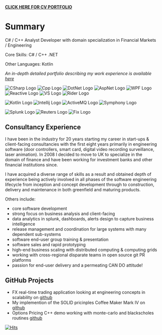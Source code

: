 **[CLICK HERE FOR CV PORTFOLIO](https://bleunguts.github.io/bleunguts/portfolio)** 
# Summary

C# / C++ Analyst Developer with domain specialization in Financial Markets / Engineering 

Core Skills: C# / C++ .NET

Other Languages: Kotlin 

*An in-depth detailed portfolio describing my work experience is available* *[here](https://bleunguts.github.io/bleunguts/portfolio)*

![CSharp Logo](https://bleunguts.github.io/bleunguts/images/tech/csharplogo.PNG)
![Cpp Logo](https://bleunguts.github.io/bleunguts/images/tech/cpluspluslogo.PNG)
![DotNet Logo](https://bleunguts.github.io/bleunguts/images/tech/DotNetCoreLogo.PNG)
![AspNet Logo](https://bleunguts.github.io/bleunguts/images/tech/AspNetLogo.PNG)
![WPF Logo](https://bleunguts.github.io/bleunguts/images/tech/WPFLogo.PNG)
![Reactive Logo](https://bleunguts.github.io/bleunguts/images/tech/ReactiveLogo.PNG)
![VS Logo](https://bleunguts.github.io/bleunguts/images/tech/VsLogo.PNG)
![Rider Logo](https://bleunguts.github.io/bleunguts/images/tech/jetbrainsriderlogo.PNG)

![Kotlin Logo](https://bleunguts.github.io/bleunguts/images/tech/kotlinlogo.PNG)
![Intellij Logo](https://bleunguts.github.io/bleunguts/images/tech/IntellijLogo.PNG)
![ActiveMQ Logo](https://bleunguts.github.io/bleunguts/images/tech/ActiveMQLogo.PNG)
![Symphony Logo](https://bleunguts.github.io/bleunguts/images/tech/SymphonyLogo.PNG)

![Splunk Logo](https://bleunguts.github.io/bleunguts/images/tech/splunkenterpriselogo.PNG)
![Reuters Logo](https://bleunguts.github.io/bleunguts/images/tech/ReutersLogo.PNG)
![Fix Logo](https://bleunguts.github.io/bleunguts/images/tech/FixLogo.PNG)

## Consultancy Experience
I have been in the industry for 20 years starting my career in start-ups & client-facing consultancies with the first eight years primarily in engineering software (door controllers, smart card, digital video recording surveillance, laser animation).  In 2008 I decided to move to UK to specialize in the domain of finance and have been working for investment banks and other financial institutions since.

I have acquired a diverse range of skills as a result and obtained depth of experience being actively involved in all phases of the software engineering lifecycle from inception and concept development through to construction, delivery and maintenance in both greenfield and maturing products.

Others include:
* core software development
* strong focus on business analysis and client-facing
* data analytics in splunk, dashboards, alerts design to capture business intelligence
* release management and coordination for large systems with many dependent sub-systems
* software end-user group training & presentation
* software sales and rapid prototyping
* high-end business scaling with distributed computing & computing grids
* working with cross-regional disparate teams in open source git PR platforms
* passion for end-user delivery and a permeating CAN DO attitude!

## GitHub Projects
* FX real-time trading application looking at engineering concepts in scalability on [github](https://github.com/bleunguts/FXTrader) 
* My implemention of the SOLID pricinples Coffee Maker Mark IV on [github](https://github.com/bleunguts/CoffeeMaker)
* Options Pricing C++ demo working with monte-carlo and blackscholes routines [github](https://github.com/bleunguts/OptionsPricerCpp)

[![Hits](https://hits.seeyoufarm.com/api/count/incr/badge.svg?url=https%3A%2F%2Fbleunguts.github.io%2Fbleunguts&count_bg=%2379C83D&title_bg=%23555555&icon=&icon_color=%23E7E7E7&title=hits&edge_flat=false)](https://hits.seeyoufarm.com)
